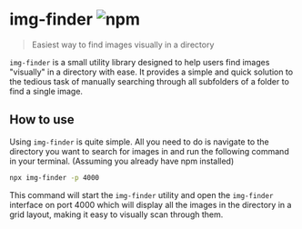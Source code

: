 # img-finder ![npm](https://img.shields.io/npm/v/img-finder?style=plastic)
> Easiest way to find images visually in a directory


`img-finder` is a small utility library designed to help users find images "visually" in a directory with ease. It provides a simple and quick solution to the tedious task of manually searching through all subfolders of a folder to find a single image.

## How to use

Using `img-finder` is quite simple. All you need to do is navigate to the directory you want to search for images in and run the following command in your terminal. (Assuming you already have npm installed)

```bash
npx img-finder -p 4000
```

This command will start the `img-finder` utility and open the `img-finder` interface on port 4000 which will display all the images in the directory in a grid layout, making it easy to visually scan through them.
